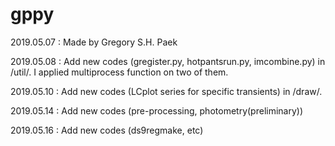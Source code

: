# gppy
2019.05.07  : Made by Gregory S.H. Paek

2019.05.08  : Add new codes (gregister.py, hotpantsrun.py, imcombine.py) in /util/. I applied multiprocess function on two of them.

2019.05.10  : Add new codes (LCplot series for specific transients) in /draw/.

2019.05.14  : Add new codes (pre-processing, photometry(preliminary))

2019.05.16  : Add new codes (ds9regmake, etc)

